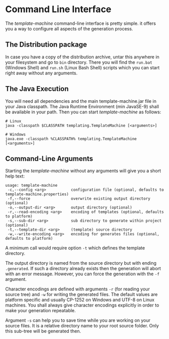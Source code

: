 # Command Line Interface

The *template-machine* command-line interface is pretty simple. it offers you a way to configure all aspects of the
generation process.

## The Distribution package

In case you have a copy of the distribution archive, untar this anywhere in your filesystem and go to `bin` directory.
There you will find the `run.bat` (Windows Shell) and `run.sh` (Linux Bash Shell) scripts which you
can start right away without any arguments.

## The Java Execution
You will need all dependencies and the main template-machine.jar file in your Java classpath. The Java Runtime
Environment (min JavaSE-9) shall be available in your path. Then you can start *template-machine* as follows:

```
# Linux
java -classpath $CLASSPATH templating.TemplateMachine [<arguments>]

# Windows
java.exe -classpath %CLASSPATH% templating.TemplateMachine [<arguments>]
```

## Command-Line Arguments

Starting the *template-machine* without any arguments will give you a short help text:

```
usage: template-machine
 -c,--config <arg>           configuration file (optional, defaults to template-machine.properties)
 -f,--force                  overwrite existing output directory (optional)
 -o,--output-dir <arg>       output directory (optional)
 -r,--read-encoding <arg>    encoding of templates (optional, defaults to platform)
 -s,--sub-dir <arg>          sub directory to generate within project (optional)
 -t,--template-dir <arg>     (template) source directory
 -w,--write-encoding <arg>   encoding for generates files (optional, defaults to platform)
```

A minimum call would require option `-t` which defines the template directory.

The output directory is named from the source directory but with ending `.generated`. If such a directory
already exists then the generation will abort with an error message. However, you can force the generation
with the `-f` argument.

Character encodings are defined with arguments `-r` (for reading your source tree) and `-w` for
writing the generated files. The default values are platform specific and usually CP-1252 on Windows
and UTF-8 on Linux machines. You shall always give character encodings explicitly in order to make
your generation repeatable.

Argument `-s` can help you to save time while you are working on your source files. It is a relative
directory name to your root source folder. Only this sub-tree will be generated then.
